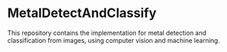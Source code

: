 # MetalDetectAndClassify
This repository contains the implementation for metal detection and classification from images, using computer vision and machine learning.
